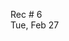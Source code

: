 
<div class="recitation">
<div class="column_date">
<p markdown="block">
        
Rec # 6 <br> 
Tue, Feb 27
        
</p>          
</div>
    
<div class="column_recitation">
<p markdown="block">



</p>        
</div>
    
</div>
